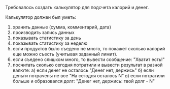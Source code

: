 Требовалось создать калькулятор для подсчета калорий и денег.

Калькулятор должен был уметь:
1) хранить данные (сумма, комментарий, дата)
2) производить запись данных
3) показывать статистику за день
4) показывать статистику за неделю
5) если продуктов было съедено не много, то покажет сколько калорий еще можно съесть (учитывая заданный лимит).
6) если съедено слишком много, то вывести сообщение: "Хватит есть!"
7) посчитать сколько сегодня потратили и вывести результат в разной валюте: 
    а) если денег не осталось "Денег нет, держись"
    б) если деньги потрачены не все "На сегодня осталось N"
    в) если потратили больше и образовался долг: "Денег нет, держись: твой долг - N"

